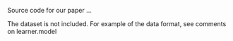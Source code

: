 Source code for our paper ...

The dataset is not included. For example of the data format, see comments on learner.model
